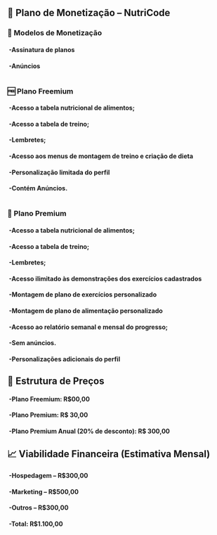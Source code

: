 ## 💸 Plano de Monetização – NutriCode

### 📌 Modelos de Monetização
####  -Assinatura de planos
####  -Anúncios

#

### 🆓 Plano Freemium

####  -Acesso a tabela nutricional de alimentos;
####  -Acesso a tabela de treino;
####  -Lembretes;
####  -Acesso aos menus de montagem de treino e criação de dieta
####  -Personalização limitada do perfil
####  -Contém Anúncios.

#
 
### 👑 Plano Premium

####  -Acesso a tabela nutricional de alimentos;
####  -Acesso a tabela de treino;
####  -Lembretes;
####  -Acesso ilimitado às demonstrações dos exercícios cadastrados
####  -Montagem de plano de exercícios personalizado
####  -Montagem de plano de alimentação personalizado
####  -Acesso ao relatório semanal e mensal do progresso;
####  -Sem anúncios.
####  -Personalizações adicionais do perfil

## 📌 Estrutura de Preços 

####  -Plano Freemium: R$00,00
####  -Plano Premium: R$ 30,00
####  -Plano Premium Anual (20% de desconto): R$ 300,00

## 📈 Viabilidade Financeira (Estimativa Mensal)

####  -Hospedagem – R$300,00
####  -Marketing – R$500,00
####  -Outros – R$300,00
####  -Total: R$1.100,00
